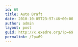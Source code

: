 ```yaml
---
id: 69
title: Auto Draft
date: 2010-10-05T23:57:46+00:00
author: admin
layout: post
guid: http://x.exedre.org/?p=69
permalink: /?p=69
---
```

